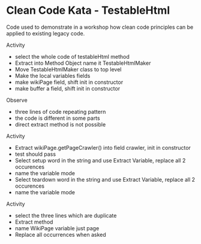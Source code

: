# Clean Code Kata - TestableHtml

Code used to demonstrate in a workshop how clean code principles can be
applied to existing legacy code.

Activity

- select the whole code of testableHtml method
- Extract into Method Object name it TestableHtmlMaker
- Move TestableHtmlMaker class to top level
- Make the local variables fields
- make wikiPage field, shift init in constructor
- make buffer a field, shift init in constructor

Observe

- three lines of code repeating pattern
- the code is different in some parts
- direct extract method is not possible

Activity

- Extract wikiPage.getPageCrawler() into field crawler, init in constructor
- test should pass
- Select setup word in the string and use Extract Variable, replace all 2 occurences
- name the variable mode
- Select teardown word in the string and use Extract Variable, replace all 2 occurences
- name the variable mode

Activity

- select the three lines which are duplicate
- Extract method
- name WikiPage variable just page
- Replace all occurrences when asked



